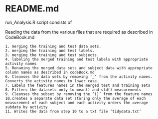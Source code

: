 README.md
===

run_Analysis.R script consists of

Reading the data from the various files that are required as described in CodeBook.md

    1. merging the training and test data sets.
    2. merging the training and test labels.
    3. merging the training and test subjects
    4. labeling the merged training and test labels with appropriate activity names
    5. Renaming the merged data sets and subject data with appropriate column names as described in codeBook.md
    6. Cleanses the data sets by removing ‘_’ from the activity names. Converts the activity names to lower case.
    7. Labels the features names in the merged test and training sets
    8. Filters the datasets only to mean() and std() measurements
    9. Cleanses the subset by removing the ‘()’ from the feature names
    10.creates a separate data set storing only the average of each measurement of each subject and each activity orders the average subdata by activity
    11. Writes the data from step 10 to a txt file ‘tidydata.txt’
